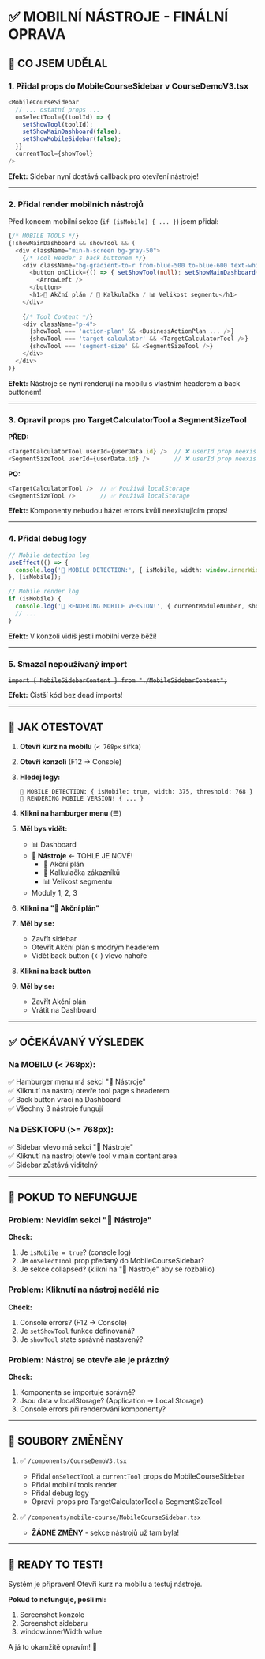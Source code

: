 # ✅ MOBILNÍ NÁSTROJE - FINÁLNÍ OPRAVA

## 🎯 CO JSEM UDĚLAL

### 1. Přidal props do MobileCourseSidebar v CourseDemoV3.tsx
```typescript
<MobileCourseSidebar
  // ... ostatní props ...
  onSelectTool={(toolId) => {
    setShowTool(toolId);
    setShowMainDashboard(false);
    setShowMobileSidebar(false);
  }}
  currentTool={showTool}
/>
```

**Efekt:** Sidebar nyní dostává callback pro otevření nástroje!

---

### 2. Přidal render mobilních nástrojů

Před koncem mobilní sekce (`if (isMobile) { ... }`) jsem přidal:

```typescript
{/* MOBILE TOOLS */}
{!showMainDashboard && showTool && (
  <div className="min-h-screen bg-gray-50">
    {/* Tool Header s back buttonem */}
    <div className="bg-gradient-to-r from-blue-500 to-blue-600 text-white p-4 sticky top-0 z-20">
      <button onClick={() => { setShowTool(null); setShowMainDashboard(true); }}>
        <ArrowLeft />
      </button>
      <h1>🎯 Akční plán / 🧮 Kalkulačka / 📊 Velikost segmentu</h1>
    </div>
    
    {/* Tool Content */}
    <div className="p-4">
      {showTool === 'action-plan' && <BusinessActionPlan ... />}
      {showTool === 'target-calculator' && <TargetCalculatorTool />}
      {showTool === 'segment-size' && <SegmentSizeTool />}
    </div>
  </div>
)}
```

**Efekt:** Nástroje se nyní renderují na mobilu s vlastním headerem a back buttonem!

---

### 3. Opravil props pro TargetCalculatorTool a SegmentSizeTool

**PŘED:**
```typescript
<TargetCalculatorTool userId={userData.id} />  // ❌ userId prop neexistuje
<SegmentSizeTool userId={userData.id} />       // ❌ userId prop neexistuje
```

**PO:**
```typescript
<TargetCalculatorTool />  // ✅ Používá localStorage
<SegmentSizeTool />       // ✅ Používá localStorage
```

**Efekt:** Komponenty nebudou házet errors kvůli neexistujícím props!

---

### 4. Přidal debug logy

```typescript
// Mobile detection log
useEffect(() => {
  console.log('📱 MOBILE DETECTION:', { isMobile, width: window.innerWidth, threshold: 768 });
}, [isMobile]);

// Mobile render log
if (isMobile) {
  console.log('🎯 RENDERING MOBILE VERSION!', { currentModuleNumber, showMainDashboard, showTool });
  // ...
}
```

**Efekt:** V konzoli vidíš jestli mobilní verze běží!

---

### 5. Smazal nepoužívaný import

~~`import { MobileSidebarContent } from "./MobileSidebarContent";`~~

**Efekt:** Čistší kód bez dead imports!

---

## 🧪 JAK OTESTOVAT

1. **Otevři kurz na mobilu** (`< 768px` šířka)
2. **Otevři konzoli** (F12 → Console)
3. **Hledej logy:**
   ```
   📱 MOBILE DETECTION: { isMobile: true, width: 375, threshold: 768 }
   🎯 RENDERING MOBILE VERSION! { ... }
   ```

4. **Klikni na hamburger menu** (☰)
5. **Měl bys vidět:**
   - 📊 Dashboard
   - **🧮 Nástroje** ← TOHLE JE NOVÉ!
     - 🎯 Akční plán
     - 🧮 Kalkulačka zákazníků
     - 📊 Velikost segmentu
   - Moduly 1, 2, 3

6. **Klikni na "🎯 Akční plán"**
7. **Měl by se:**
   - Zavřít sidebar
   - Otevřít Akční plán s modrým headerem
   - Vidět back button (←) vlevo nahoře

8. **Klikni na back button**
9. **Měl by se:**
   - Zavřít Akční plán
   - Vrátit na Dashboard

---

## ✅ OČEKÁVANÝ VÝSLEDEK

### Na MOBILU (< 768px):

✅ Hamburger menu má sekci "🧮 Nástroje"  
✅ Kliknutí na nástroj otevře tool page s headerem  
✅ Back button vrací na Dashboard  
✅ Všechny 3 nástroje fungují  

### Na DESKTOPU (>= 768px):

✅ Sidebar vlevo má sekci "🧮 Nástroje"  
✅ Kliknutí na nástroj otevře tool v main content area  
✅ Sidebar zůstává viditelný  

---

## 🐛 POKUD TO NEFUNGUJE

### Problem: Nevidím sekci "🧮 Nástroje"

**Check:**
1. Je `isMobile = true`? (console log)
2. Je `onSelectTool` prop předaný do MobileCourseSidebar?
3. Je sekce collapsed? (klikni na "🧮 Nástroje" aby se rozbalilo)

### Problem: Kliknutí na nástroj nedělá nic

**Check:**
1. Console errors? (F12 → Console)
2. Je `setShowTool` funkce definovaná?
3. Je `showTool` state správně nastavený?

### Problem: Nástroj se otevře ale je prázdný

**Check:**
1. Komponenta se importuje správně?
2. Jsou data v localStorage? (Application → Local Storage)
3. Console errors při renderování komponenty?

---

## 📝 SOUBORY ZMĚNĚNY

1. ✅ `/components/CourseDemoV3.tsx`
   - Přidal `onSelectTool` a `currentTool` props do MobileCourseSidebar
   - Přidal mobilní tools render
   - Přidal debug logy
   - Opravil props pro TargetCalculatorTool a SegmentSizeTool

2. ✅ `/components/mobile-course/MobileCourseSidebar.tsx`
   - **ŽÁDNÉ ZMĚNY** - sekce nástrojů už tam byla!

---

## 🚀 READY TO TEST!

Systém je připraven! Otevři kurz na mobilu a testuj nástroje.

**Pokud to nefunguje, pošli mi:**
1. Screenshot konzole
2. Screenshot sidebaru
3. window.innerWidth value

A já to okamžitě opravím! 🔧
